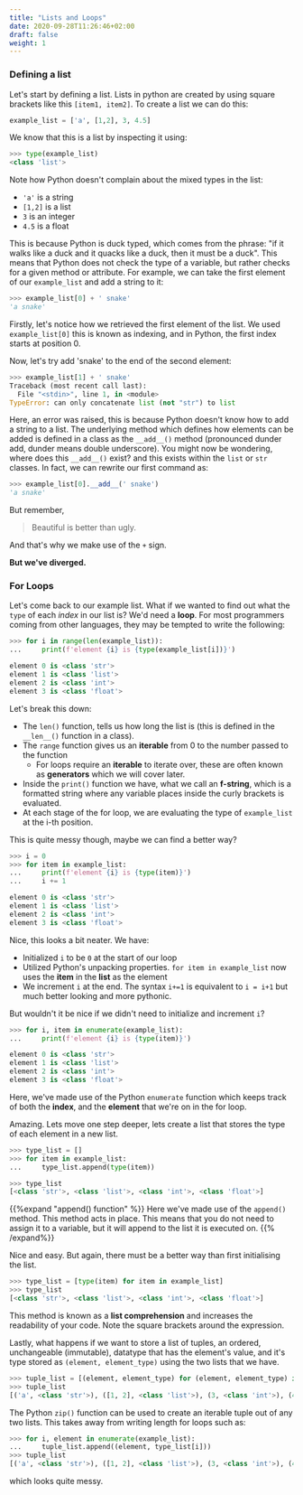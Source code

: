 ```yaml
---
title: "Lists and Loops"
date: 2020-09-28T11:26:46+02:00
draft: false
weight: 1
---
```


### Defining a list

Let's start by defining a list. Lists in python are created by using square brackets like this `[item1, item2]`. To create a list we can do this:

```python
example_list = ['a', [1,2], 3, 4.5]
```

We know that this is a list by inspecting it using:

```python
>>> type(example_list)
<class 'list'>
```

Note how Python doesn't complain about the mixed types in the list:

- `'a'` is a string
- `[1,2]` is a list
- `3` is an integer
- `4.5` is a float

This is because Python is duck typed, which comes from the phrase: "if it walks like a duck and it quacks like a duck, then it must be a duck". This means that Python does not check the type of a variable, but rather checks for a given method or attribute. For example, we can take the first element of our `example_list` and add a string to it:

```python
>>> example_list[0] + ' snake'
'a snake'
```

Firstly, let's notice how we retrieved the first element of the list. We used `example_list[0]` this is known as indexing, and in Python, the first index starts at position 0.

Now, let's try add 'snake' to the end of the second element:

```python
>>> example_list[1] + ' snake'
Traceback (most recent call last):
  File "<stdin>", line 1, in <module>
TypeError: can only concatenate list (not "str") to list
```

Here, an error was raised, this is because Python doesn't know how to add a string to a list. The underlying method which defines how elements can be added is defined in a class as the `__add__()` method (pronounced dunder add, dunder means double underscore).
You might now be wondering, where does this `__add__()` exist? and this exists within the `list` or `str` classes. In fact, we can rewrite our first command as:

```python
>>> example_list[0].__add__(' snake')
'a snake'
```

But remember,

> Beautiful is better than ugly.

And that's why we make use of the `+` sign.

**But we've diverged.**

### For Loops

Let's come back to our example list. What if we wanted to find out what the `type` of each _index_ in our list is? We'd need a **loop**.
For most programmers coming from other languages, they may be tempted to write the following:

```python
>>> for i in range(len(example_list)):
...     print(f'element {i} is {type(example_list[i])}')

element 0 is <class 'str'>
element 1 is <class 'list'>
element 2 is <class 'int'>
element 3 is <class 'float'>
```

Let's break this down:

- The `len()` function, tells us how long the list is (this is defined in the `__len__()` function in a class).
- The `range` function gives us an **iterable** from 0 to the number passed to the function
  - For loops require an **iterable** to iterate over, these are often known as **generators** which we will cover later.
- Inside the `print()` function we have, what we call an **f-string**, which is a formatted string where any variable places inside the curly brackets is evaluated.
- At each stage of the for loop, we are evaluating the type of `example_list` at the i-th position.

This is quite messy though, maybe we can find a better way?

```python
>>> i = 0
>>> for item in example_list:
...     print(f'element {i} is {type(item)}')
...     i += 1

element 0 is <class 'str'>
element 1 is <class 'list'>
element 2 is <class 'int'>
element 3 is <class 'float'>
```

Nice, this looks a bit neater. We have:

- Initialized `i` to be `0` at the start of our loop
- Utilized Python's unpacking properties. `for item in example_list` now uses the **item** in the **list** as the element
- We increment `i` at the end. The syntax `i+=1` is equivalent to `i = i+1` but much better looking and more pythonic.

But wouldn't it be nice if we didn't need to initialize and increment `i`?

```python
>>> for i, item in enumerate(example_list):
...     print(f'element {i} is {type(item)}')

element 0 is <class 'str'>
element 1 is <class 'list'>
element 2 is <class 'int'>
element 3 is <class 'float'>
```

Here, we've made use of the Python `enumerate` function which keeps track of both the **index**, and the **element** that we're on in the for loop.

Amazing. Lets move one step deeper, lets create a list that stores the type of each element in a new list.

```python
>>> type_list = []
>>> for item in example_list:
...     type_list.append(type(item))

>>> type_list
[<class 'str'>, <class 'list'>, <class 'int'>, <class 'float'>]
```

{{%expand "append() function" %}}
Here we've made use of the `append()` method. This method acts in place. This means that you do not need to assign it to a variable, but it will append to the list it is executed on.
{{% /expand%}}

Nice and easy. But again, there must be a better way than first initialising the list.

```python
>>> type_list = [type(item) for item in example_list]
>>> type_list
[<class 'str'>, <class 'list'>, <class 'int'>, <class 'float'>]
```

This method is known as a **list comprehension** and increases the readability of your code. Note the square brackets around the expression.

Lastly, what happens if we want to store a list of tuples, an ordered, unchangeable (immutable), datatype that has the element's value, and it's type stored as `(element, element_type)` using the two lists that we have.

```python
>>> tuple_list = [(element, element_type) for (element, element_type) in zip(example_list, type_list)]
>>> tuple_list
[('a', <class 'str'>), ([1, 2], <class 'list'>), (3, <class 'int'>), (4.5, <class 'float'>)]
```

The Python `zip()` function can be used to create an iterable tuple out of any two lists. This takes away from writing length for loops such as:

```python
>>> for i, element in enumerate(example_list):
...     tuple_list.append((element, type_list[i]))
>>> tuple_list
[('a', <class 'str'>), ([1, 2], <class 'list'>), (3, <class 'int'>), (4.5, <class 'float'>)]
```

which looks quite messy.
